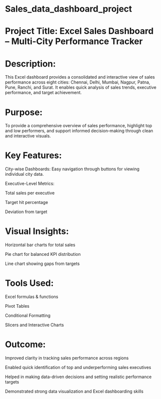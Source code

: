 # Sales_data_dashboard_project
# Project Title: Excel Sales Dashboard – Multi-City Performance Tracker

# Description:

This Excel dashboard provides a consolidated and interactive view of sales performance across eight cities: Chennai, Delhi, Mumbai, Nagpur, Patna, Pune, Ranchi, and Surat. It enables quick analysis of sales trends, executive performance, and target achievement.

# Purpose:
To provide a comprehensive overview of sales performance, highlight top and low performers, and support informed decision-making through clean and interactive visuals.

# Key Features:

City-wise Dashboards: Easy navigation through buttons for viewing individual city data.

Executive-Level Metrics:

Total sales per executive

Target hit percentage

Deviation from target

# Visual Insights:

Horizontal bar charts for total sales

Pie chart for balanced KPI distribution

Line chart showing gaps from targets

# Tools Used:

Excel formulas & functions

Pivot Tables

Conditional Formatting

Slicers and Interactive Charts

# Outcome:

Improved clarity in tracking sales performance across regions

Enabled quick identification of top and underperforming sales executives

Helped in making data-driven decisions and setting realistic performance targets

Demonstrated strong data visualization and Excel dashboarding skills

